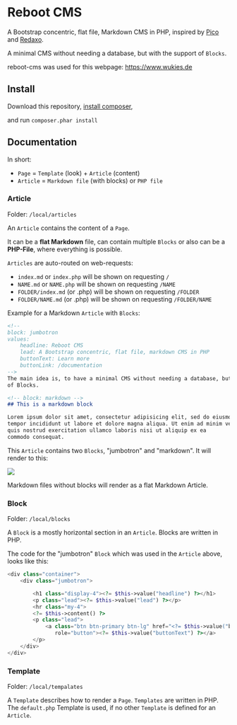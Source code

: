 # Reboot CMS

A Bootstrap concentric, flat file, Markdown CMS in PHP, inspired by [Pico](http://picocms.org) and [Redaxo](https://redaxo.org/).

A minimal CMS without needing a database, but with the support
of `Blocks`.

reboot-cms was used for this webpage:
https://www.wukies.de 

## Install

Download this repository, [install composer](https://getcomposer.org/download/),

and run `composer.phar install`

## Documentation

In short:

- `Page` = `Template` (look) + `Article` (content)
- `Article` = `Markdown file` (with blocks) or `PHP file`

### Article

Folder: `/local/articles`

An `Article` contains the content of a `Page`.  

It can be a **flat Markdown** file, can contain multiple `Blocks` or
also can be a **PHP-File**, where everything is possible.

`Articles` are auto-routed on web-requests:

- `index.md` or `index.php` will be shown on requesting `/`
- `NAME.md` or `NAME.php` will be shown on requesting `/NAME`
- `FOLDER/index.md` (or .php) will be shown on requesting `/FOLDER`
- `FOLDER/NAME.md` (or .php) will be shown on requesting `/FOLDER/NAME`

Example for a Markdown `Article` with `Blocks`:

``` markdown
<!-- 
block: jumbotron
values: 
    headline: Reboot CMS
    lead: A Bootstrap concentric, flat file, markdown CMS in PHP
    buttonText: Learn more
    buttonLink: /documentation
-->
The main idea is, to have a minimal CMS without needing a database, but with the support
of Blocks.

<!-- block: markdown -->
## This is a markdown block

Lorem ipsum dolor sit amet, consectetur adipisicing elit, sed do eiusmod 
tempor incididunt ut labore et dolore magna aliqua. Ut enim ad minim veniam, 
quis nostrud exercitation ullamco laboris nisi ut aliquip ex ea 
commodo consequat. 
```
This `Article` contains two `Blocks`, "jumbotron" and "markdown". It will render to
this:

![](https://shaack.com/projekte/assets/img/cms_blocks.png)

Markdown files without blocks will render as a flat Markdown Article.

### Block

Folder: `/local/blocks`

A `Block` is a mostly horizontal section in an `Article`. 
Blocks are written in PHP.

The code for the "jumbotron" `Block` which was used in the `Article` above,
looks like this:
``` php
<div class="container">
    <div class="jumbotron">

        <h1 class="display-4"><?= $this->value("headline") ?></h1>
        <p class="lead"><?= $this->value("lead") ?></p>
        <hr class="my-4">
        <?= $this->content() ?>
        <p class="lead">
            <a class="btn btn-primary btn-lg" href="<?= $this->value("buttonLink") ?>"
               role="button"><?= $this->value("buttonText") ?></a>
        </p>
    </div>
</div>
```

### Template

Folder: `/local/tempalates`

A `Template` describes how to render a `Page`. `Templates` are written in PHP.
The `default.php` Template is used, if no other `Template` is defined for an
`Article`.
